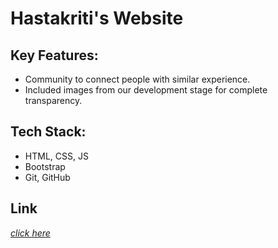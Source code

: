 # Hastakriti's Website

## Key Features:
- Community to connect people with similar experience.
- Included images from our development stage for complete transparency.

## Tech Stack:
- HTML, CSS, JS
- Bootstrap
- Git, GitHub

## Link
[_click here_](https://hastakriti.vercel.app/)
